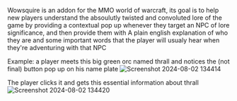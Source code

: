 Wowsquire is an addon for the MMO world of warcraft, its goal is to help new players understand the absoulutly twisted and convoluted lore of the game by providing a contextual pop up whenever they target an NPC of lore significance, and then provide them with
A plain english explanation of who they are and some important words that the player will usualy hear when they're adventuring with that NPC



Example: a player meets this big green orc named thrall and notices the (not final) button pop up on his name plate
![Screenshot 2024-08-02 134414](https://github.com/user-attachments/assets/d4ef857b-959e-4427-8970-21505bb9d215)


The player clicks it and gets this essential information about thrall
![Screenshot 2024-08-02 134420](https://github.com/user-attachments/assets/36c5441f-be56-4c9f-93c1-4bbb6d157d59)
